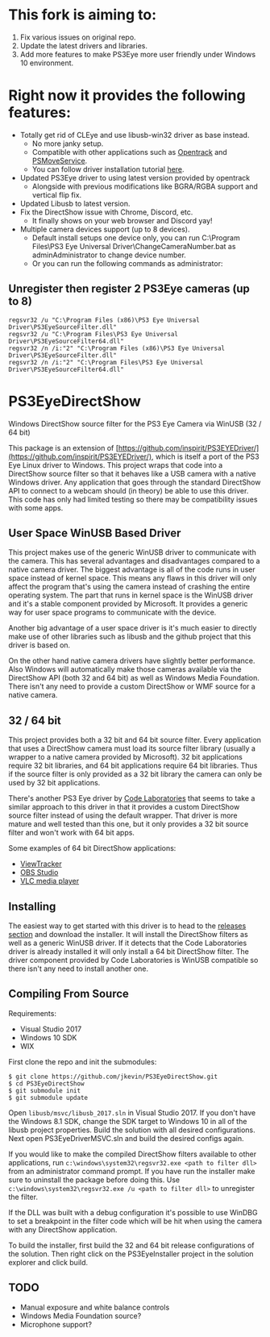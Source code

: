 # This fork is aiming to: 
1. Fix various issues on original repo.
2. Update the latest drivers and libraries.
3. Add more features to make PS3Eye more user friendly under Windows 10 environment.
   
# Right now it provides the following features:
- Totally get rid of CLEye and use libusb-win32 driver as base instead.
  - No more janky setup.
  - Compatible with other applications such as [Opentrack](https://github.com/opentrack/opentrack) and [PSMoveService](https://github.com/psmoveservice/PSMoveService).
  - You can follow driver installation tutorial [here](https://github.com/opentrack/opentrack/wiki/PS3-Eye-open-driver-instructions).
- Updated PS3Eye driver to using latest version provided by opentrack
  - Alongside with previous modifications like BGRA/RGBA support and vertical flip fix.
- Updated Libusb to latest version.
- Fix the DirectShow issue with Chrome, Discord, etc.
  - It finally shows on your web browser and Discord yay!
- Multiple camera devices support (up to 8 devices).
  - Default install setups one device only, you can run C:\Program Files\PS3 Eye Universal Driver\ChangeCameraNumber.bat as adminAdministrator to change device number.
  - Or you can run the following commands as administrator:
## Unregister then register 2 PS3Eye cameras (up to 8)
```
regsvr32 /u "C:\Program Files (x86)\PS3 Eye Universal Driver\PS3EyeSourceFilter.dll"
regsvr32 /u "C:\Program Files\PS3 Eye Universal Driver\PS3EyeSourceFilter64.dll"
regsvr32 /n /i:"2" "C:\Program Files (x86)\PS3 Eye Universal Driver\PS3EyeSourceFilter.dll"
regsvr32 /n /i:"2" "C:\Program Files\PS3 Eye Universal Driver\PS3EyeSourceFilter64.dll"
```


# PS3EyeDirectShow
Windows DirectShow source filter for the PS3 Eye Camera via WinUSB (32 / 64 bit)

This package is an extension of [https://github.com/inspirit/PS3EYEDriver/](https://github.com/inspirit/PS3EYEDriver/), which is itself a port of the PS3 Eye Linux driver to Windows. This project wraps that code into a DirectShow source filter so that it behaves like a USB camera with a native Windows driver. Any application that goes through the standard DirectShow API to connect to a webcam should (in theory) be able to use this driver. This code has only had limited testing so there may be compatibility issues with some apps.

## User Space WinUSB Based Driver
This project makes use of the generic WinUSB driver to communicate with the camera. This has several advantages and disadvantages compared to a native camera driver. The biggest advantage is all of the code runs in user space instead of kernel space. This means any flaws in this driver will only affect the program that's using the camera instead of crashing the entire operating system. The part that runs in kernel space is the WinUSB driver and it's a stable component provided by Microsoft. It provides a generic way for user space programs to communicate with the device.

Another big advantage of a user space driver is it's much easier to directly make use of other libraries such as libusb and the github project that this driver is based on.

On the other hand native camera drivers have slightly better performance. Also Windows will automatically make those cameras available via the DirectShow API (both 32 and 64 bit) as well as Windows Media Foundation. There isn't any need to provide a custom DirectShow or WMF source for a native camera.

## 32 / 64 bit
This project provides both a 32 bit and 64 bit source filter. Every application that uses a DirectShow camera must load its source filter library (usually a wrapper to a native camera provided by Microsoft). 32 bit applications require 32 bit libraries, and 64 bit applications require 64 bit libraries. Thus if the source filter is only provided as a 32 bit library the camera can only be used by 32 bit applications.

There's another PS3 Eye driver by [Code Laboratories](https://codelaboratories.com/) that seems to take a similar approach to this driver in that it provides a custom DirectShow source filter instead of using the default wrapper. That driver is more mature and well tested than this one, but it only provides a 32 bit source filter and won't work with 64 bit apps.

Some examples of 64 bit DirectShow applications:
- [ViewTracker](https://store.steampowered.com/app/929270/ViewTracker/)
- [OBS Studio](https://obsproject.com/)
- [VLC media player](https://www.videolan.org/vlc/)

## Installing

The easiest way to get started with this driver is to head to the [releases section](https://github.com/jkevin/PS3EyeDirectShow/releases) and download the installer. It will install the DirectShow filters as well as a generic WinUSB driver. If it detects that the Code Laboratories driver is already installed it will only install a 64 bit DirectShow filter. The driver component provided by Code Laboratories is WinUSB compatible so there isn't any need to install another one.

## Compiling From Source

Requirements:
- Visual Studio 2017
- Windows 10 SDK
- WIX

First clone the repo and init the submodules:
```
$ git clone https://github.com/jkevin/PS3EyeDirectShow.git
$ cd PS3EyeDirectShow
$ git submodule init
$ git submodule update
```

Open `libusb/msvc/libusb_2017.sln` in Visual Studio 2017. If you don't have the Windows 8.1 SDK, change the SDK target to Windows 10 in all of the libusb project properties. Build the solution with all desired configurations. Next open PS3EyeDriverMSVC.sln and build the desired configs again.

If you would like to make the compiled DirectShow filters available to other applications, run `c:\windows\system32\regsvr32.exe <path to filter dll>` from an administrator command prompt. If you have run the installer make sure to uninstall the package before doing this. Use `c:\windows\system32\regsvr32.exe /u <path to filter dll>` to unregister the filter.

If the DLL was built with a debug configuration it's possible to use WinDBG to set a breakpoint in the filter code which will be hit when using the camera with any DirectShow application.

To build the installer, first build the 32 and 64 bit release configurations of the solution. Then right click on the PS3EyeInstaller project in the solution explorer and click build.

## TODO
- Manual exposure and white balance controls
- Windows Media Foundation source?
- Microphone support?
